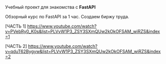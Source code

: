 Учебный проект для знакомства с **FastAPI**


Обзорный курс по FastAPI за 1 час. Создаем биржу труда.

[ЧАСТЬ 1] https://www.youtube.com/watch?v=PVebRy0_K0s&list=PLVvW1P3_ZSY3SXmQUw2kOkOFSAM_wiRZS&index=1

[ЧАСТЬ 2] https://www.youtube.com/watch?v=qduT62Bygyw&list=PLVvW1P3_ZSY3SXmQUw2kOkOFSAM_wiRZS&index=2